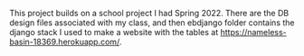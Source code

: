 This project builds on a school project I had Spring 2022. There are the DB design files associated with my class,
and then ebdjango folder contains the django stack I used to make a website with the tables at https://nameless-basin-18369.herokuapp.com/.
